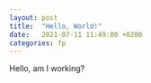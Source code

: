 ```yaml
---
layout: post
title:  "Hello, World!"
date:   2021-07-11 11:49:00 +0200
categories: fp
---
```


Hello, am I working?
